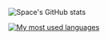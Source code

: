 <!--### Hi there 👋


**AudunVN/AudunVN** is a ✨ _special_ ✨ repository because its `README.md` (this file) appears on your GitHub profile.

Here are some ideas to get you started:

- 🔭 I’m currently working on ...
- 🌱 I’m currently learning ...
- 👯 I’m looking to collaborate on ...
- 🤔 I’m looking for help with ...
- 💬 Ask me about ...
- 📫 How to reach me: ...
- 😄 Pronouns: ...
- ⚡ Fun fact: ...
-->
![Space's GitHub stats](https://github-readme-stats.vercel.app/api?username=audunvn&show_icons=true&theme=nord)

[![My most used languages](https://github-readme-stats.vercel.app/api/top-langs/?username=audunvn&layout=compact&theme=nord)](https://github.com/anuraghazra/github-readme-stats)
